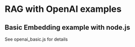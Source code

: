 # RAG with OpenAI examples

## Basic Embedding example with node.js
See openai_basic.js for details<br>
